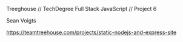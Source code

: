 Treeghouse // TechDegree
Full Stack JavaScript // Project 6

Sean Voigts

https://teamtreehouse.com/projects/static-nodejs-and-express-site